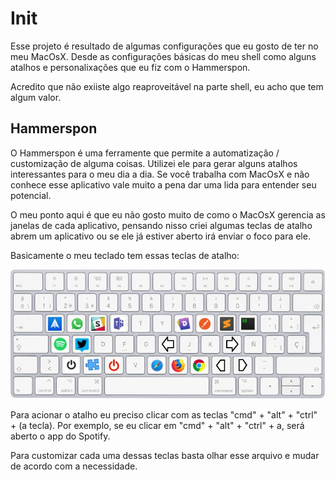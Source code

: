 # Init

Esse projeto é resultado de algumas configurações que eu gosto de ter no meu MacOsX. Desde as configurações básicas do meu shell como alguns atalhos e personalixações que eu fiz com o Hammerspon.

Acredito que não exiiste algo reaproveitável na parte shell, eu acho que tem algum valor.

## Hammerspon
O Hammerspon é uma ferramente que permite a automatização / customização de alguma coisas. Utilizei ele para gerar alguns atalhos interessantes para o meu dia a dia. Se você trabalha com MacOsX e não conhece esse aplicativo vale muito a pena dar uma lida para entender seu potencial.

O meu ponto aqui é que eu não gosto muito de como o MacOsX gerencia as janelas de cada aplicativo, pensando nisso criei algumas teclas de atalho abrem um aplicativo ou se ele já estiver aberto irá enviar o foco para ele.

Basicamente o meu teclado tem essas teclas de atalho:

![Keyboar](https://github.com/magnocosta/init/raw/master/hammerspoom/keyboard.jpg)

Para acionar o atalho eu preciso clicar com as teclas "cmd" + "alt" + "ctrl" + (a tecla). Por exemplo, se eu clicar em "cmd" + "alt" + "ctrl" + a, será aberto o app do Spotify.

Para customizar cada uma dessas teclas basta olhar esse arquivo e mudar de acordo com a necessidade.

